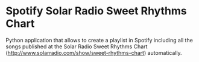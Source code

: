 # Spotify Solar Radio Sweet Rhythms Chart
Python application that allows to create a playlist in Spotify including all the songs published at the Solar Radio Sweet Rhythms Chart (http://www.solarradio.com/show/sweet-rhythms-chart) automatically.
